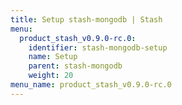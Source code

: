 ```yaml
---
title: Setup stash-mongodb | Stash
menu:
  product_stash_v0.9.0-rc.0:
    identifier: stash-mongodb-setup
    name: Setup
    parent: stash-mongodb
    weight: 20
menu_name: product_stash_v0.9.0-rc.0
---
```


